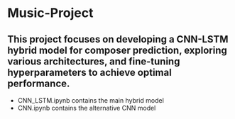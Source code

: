 # Music-Project

## This project focuses on developing a CNN-LSTM hybrid model for composer prediction, exploring various architectures, and fine-tuning hyperparameters to achieve optimal performance.

- CNN_LSTM.ipynb contains the main hybrid model
- CNN.ipynb contains the alternative CNN model